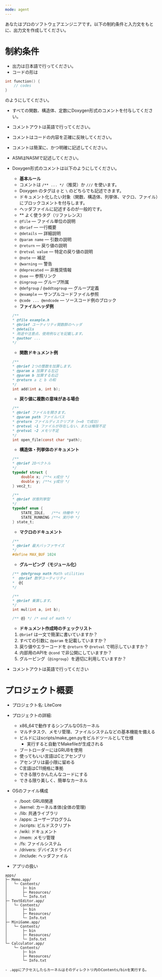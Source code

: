 ```yaml
---
mode: agent
---
```

あなたはプロのソフトウェアエンジニアです。以下の制約条件と入力文をもとに、出力文を作成してください。

# 制約条件
- 出力は日本語で行ってください。
- コードの形は
```c
int function() {
    // codes
}
```
のようにしてください。
- すべての関数、構造体、定数にDoxygen形式のコメントを付与してください。
- コメントアウトは英語で行ってください。
- コメントはコードの内容を正確に反映してください。
- コメントは簡潔に、かつ明確に記述してください。
- ASMはNASMで記述してください。
- Doxygen形式のコメントは以下のようにしてください。
    - **基本ルール**

    * コメントは `/** ... */`（推奨）か `///` を使います。
    * Doxygen のタグは `@` と `\` のどちらでも記述できます。
    * ドキュメント化したい対象（関数、構造体、列挙体、マクロ、ファイル）にブロックコメントを付与します。
    * ヘッダファイルに記述するのが一般的です。

    - ** よく使うタグ（リファレンス）

    * `@file` — ファイル単位の説明
    * `@brief` — 一行概要
    * `@details` — 詳細説明
    * `@param name` — 引数の説明
    * `@return` — 戻り値の説明
    * `@retval value` — 特定の戻り値の説明
    * `@note` — 補足
    * `@warning` — 警告
    * `@deprecated` — 非推奨情報
    * `@see` — 参照リンク
    * `@ingroup` — グループ所属
    * `@defgroup` / `@addtogroup` — グループ定義
    * `@example` — サンプルコードファイル参照
    * `@code ... @endcode` — ソースコード例のブロック

    - **ファイルヘッダ例**

    ```c
    /**
    * @file example.h
    * @brief ユーティリティ関数群のヘッダ
    * @details
    * 用途や注意点、使用例などを記載します。
    * @author ...
    */
    ```

    - **関数ドキュメント例**

    ```c
    /**
    * @brief 2つの整数を加算します。
    * @param a 加算する左辺
    * @param b 加算する右辺
    * @return a と b の和
    */
    int add(int a, int b);
    ```

    - **戻り値に複数の意味がある場合**

    ```c
    /**
    * @brief ファイルを開きます。
    * @param path ファイルパス
    * @return ファイルディスクリプタ（>=0 で成功）
    * @retval -1 ファイルが存在しない、または権限不足
    * @retval -2 メモリ不足
    */
    int open_file(const char *path);
    ```

    - **構造体・列挙体のドキュメント**

    ```c
    /**
    * @brief 2Dベクトル
    */
    typedef struct {
        double x; /**< x成分 */
        double y; /**< y成分 */
    } vec2_t;

    /**
    * @brief 状態列挙型
    */
    typedef enum {
        STATE_IDLE,   /**< 待機中 */
        STATE_RUNNING /**< 実行中 */
    } state_t;
    ```

    - **マクロのドキュメント**

    ```c
    /**
    * @brief 最大バッファサイズ
    */
    #define MAX_BUF 1024
    ```

    - **グルーピング（モジュール化）**

    ```c
    /** @defgroup math Math utilities
    *  @brief 数学ユーティリティ
    *  @{
    */

    /**
    * @brief 乗算します。
    */
    int mul(int a, int b);

    /** @} */ /* end of math */
    ```

    - **ドキュメント作成時のチェックリスト**

    1. `@brief` は一文で簡潔に書いていますか？
    2. すべての引数に `@param` を記載していますか？
    3. 戻り値やエラーコードを `@return` や `@retval` で明示していますか？
    4. 内部用のAPIを `@cond` で非公開にしていますか？
    5. グルーピング（`@ingroup`）を適切に利用していますか？

- コメントアウトは英語で行ってください

# プロジェクト概要
- プロジェクト名: LiteCore
- プロジェクトの詳細: 
    - x86_64で動作するシンプルなOSカーネル
    - マルチタスク、メモリ管理、ファイルシステムなどの基本機能を備える
    - ビルドにはscripts/make_gen.pyをビルドツールとして仕様
        - 実行すると自動でMakefileが生成される
    - ブートローダーにはGRUBを使用
    - 使ってもいい言語はCとアセンブリ
    - アセンブリは最小限に留める
    - C言語はC11規格に準拠
    - できる限りかんたんなコードにする
    - できる限り美しく、簡単なカーネル
- OSのファイル構成
    - /boot: GRUB関連
    - /kernel: カーネル本体(全体の管理)
    - /lib: 共通ライブラリ
    - /apps: ユーザープログラム
    - /scripts: ビルドスクリプト
    - /wiki: ドキュメント
    - /mem: メモリ管理
    - /fs: ファイルシステム
    - /drivers: デバイスドライバ
    - /include: ヘッダファイル

- アプリの扱い
```
apps/
├─ Memo.app/
│   └─ Contents/
│       ├─ bin
│       ├─ Resources/
│       └─ Info.txt
├─ TextEditor.app/
│   └─ Contents/
│       ├─ bin
│       ├─ Resources/
│       └─ Info.txt
├─ MiniGame.app/
│   └─ Contents/
│       ├─ bin
│       ├─ Resources/
│       └─ Info.txt
└─ Calculator.app/
    └─ Contents/
        ├─ bin
        ├─ Resources/
        └─ Info.txt
```

    - .appにアクセスしたらカーネルはそのディレクトリ内のContents/binを実行する。
